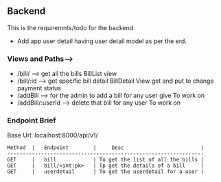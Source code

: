## Backend
This is the requiremnts/todo for the backend

- Add app user detail having user detail model as per the erd.

### Views and Paths-->
- /bill/     --> get all the bills BillList view
- /bill/:id  --> get specific bill detail BillDetail View get and put to change payment status
- /addBill   --> for the admin to add a bill for any user give To work on 
- /addBill/:userId --> delete that bill for any user To work on


### Endpoint Brief

Base Url: localhost:8000/api/v1/


    Method  |   Endpoint        |     Desc                         |
    ----------------------------------------------------------------
    GET     |   bill            | To get the list of all the bills |
    GET     |   bill/<int:pk>   | Tp get the details of a bill     |
    GET     |   userdetail      | To get the userdetail for a user |

